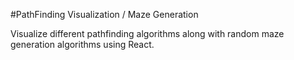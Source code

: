 #PathFinding Visualization / Maze Generation

Visualize different pathfinding algorithms along with random maze generation algorithms using React.